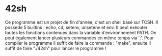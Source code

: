 # 42sh
Ce programme est un projet de fin d'année, c'est un shell basé sur TCSH. Il possède 5 builtins : echo, cd, setenv, unsetenv et env.
Il peut exécuter toutes les fonctions contenues dans la variable d'environnement PATH. On peut également lancer plusieurs commandes en même temps via ';'.
Pour compiler le programme il suffit de faire la commande : "make", ensuite il suffit de faire "./42sh" pour lancer le programme !
